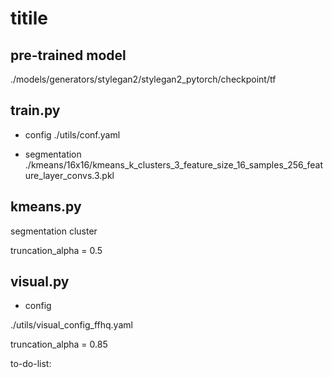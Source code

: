 # titile

## pre-trained model

./models/generators/stylegan2/stylegan2_pytorch/checkpoint/tf

## train.py

- config
./utils/conf.yaml

- segmentation
./kmeans/16x16/kmeans_k_clusters_3_feature_size_16_samples_256_feature_layer_convs.3.pkl

## kmeans.py

segmentation cluster

truncation_alpha = 0.5 

<!-- #系数降低图像生成效果变差，但增加了样本多样性，保证分割效果 -->

## visual.py

<!-- 可视化 -->

- config

./utils/visual_config_ffhq.yaml

truncation_alpha = 0.85 


<!-- n_samples #样本个数 或 潜码文件 ./RFM_latentCLR/id1-i0-w600-norm301.878265-imgLoss2.196582.pt # 30 #./checkpoint/latent_code.npy  #id5_norm376.pt  #id2_norm375.pt #./checkpoint/latent_code.npy #./checkpoint/real_img/id10-i0-w1900-norm373.856293-imgLoss1.587639.pt


#系数提高图像效果变好，但降低了样本多样性


就效果而言：
层数越高，方向值需越小
层数越少，方向值需越大 -->


to-do-list:

<!-- 实验
    1.添加马 --已完成
      - 只做了两个类，新增一个类没做
      - 

    2.church
      - 再做一个类 2023/3/28（已完成）

    2.添加猫
      - cat_c0-5_k30_cf16_if32 1,6,18,27,29
      - cat_c1-5_k30_cf16_if32 
         layer2: 0-2,9,20, 13-23,29
      - 暂时完成

    3.完善车，多了一个类，每一层去看，效果更好，注意trunc 0.7 or 0.85
      - 只做了两个类，新增一个类没做
      - 再做一个类 2023/3/28

文章修改
    1.图1加两个输入和输出
    2.删除MSE部分 -->